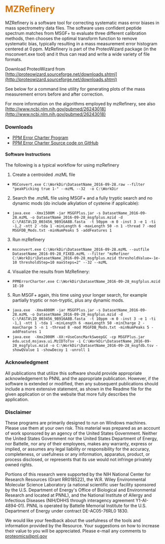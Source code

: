 # __<span style="color:#D57500">MZRefinery</span>__
MZRefinery is a software tool for correcting systematic mass error biases in mass spectrometry data files. The software uses confident peptide spectrum matches from MSGF+ to evaluate three different calibration methods, then chooses the optimal transform function to remove systematic bias, typically resulting in a mass measurement error histogram centered at 0 ppm. MzRefinery is part of the ProteoWizard package (in the msconvert.exe tool) and it thus can read and write a wide variety of file formats.

Download ProteoWizard from [http://proteowizard.sourceforge.net/downloads.shtml](http://proteowizard.sourceforge.net/downloads.shtml)

See below for a command line utility for generating plots of the mass measurement errors before and after correction.

For more information on the algorithms employed by mzRefinery, see also [http://www.ncbi.nlm.nih.gov/pubmed/26243018](http://www.ncbi.nlm.nih.gov/pubmed/26243018)

### Downloads
* [PPM Error Charter Program](https://github.com/PNNL-Comp-Mass-Spec/PPMErrorCharter/releases/latest)
* [PPM Error Charter Source code on GitHub](https://github.com/PNNL-Comp-Mass-Spec/PPMErrorCharter)

#### Software Instructions
The following is a typical workflow for using mzRefinery

1. Create a centroided .mzML file
  * `MSConvert.exe C:\WorkDir\DatasetName_2016-09-28.raw --filter "peakPicking true 1-" --mzML --32  -o C:\WorkDir`

2. Search the .mzML file using MSGF+ and a fully tryptic search and no dynamic mods (do include alkylation of cysteine if applicable):
  * `java.exe  -Xmx1500M -jar MSGFPlus.jar -s DatasetName_2016-09-28.mzML -o DatasetName_2016-09-28_msgfplus.mzid -d C:\FASTA\ID_003456_9B916A8B.fasta  -t 50ppm -m 0 -inst 3 -e 1 -ti -1,2 -ntt 2 -tda 1 -minLength 6 -maxLength 50 -n 1 -thread 7 -mod MSGFDB_Mods.txt -minNumPeaks 5 -addFeatures 1`

3. Run mzRefinery
  * `msconvert.exe C:\WorkDir\DatasetName_2016-09-28.mzML --outfile DatasetName_2016-09-28_FIXED.mzML --filter "mzRefiner C:\WorkDir\DatasetName_2016-09-28_msgfplus.mzid thresholdValue=-1e-10 thresholdStep=10 maxSteps=2" --32 --mzML`

4. Visualize the results from MzRefinery:
  * `PPMErrorCharter.exe C:\WorkDir\DatasetName_2016-09-28_msgfplus.mzid 1E-10`

5. Run MSGF+ again, this time using your longer search, for example partially tryptic or non-tryptic, plus any dynamic mods.
  * `java.exe  -Xmx4000M -jar MSGFPlus.jar -s DatasetName_2016-09-28.mzML -o DatasetName_2016-09-28_msgfplus.mzid -d C:\FASTA\ID_003456_9B916A8B.fasta  -t 10ppm -m 0 -inst 3 -e 1 -ti -1,1 -ntt 1 -tda 1 -minLength 6 -maxLength 50 -minCharge 2 -maxCharge 5 -n 1 -thread 8 -mod MSGFDB_Mods.txt -minNumPeaks 5 -addFeatures 1`
  * `java.exe  -Xmx2000M -XX:+UseConcMarkSweepGC -cp MSGFPlus.jar edu.ucsd.msjava.ui.MzIDToTsv -i C:\WorkDir\DatasetName_2016-09-28_msgfplus.mzid -o C:\WorkDir\DatasetName_2016-09-28_msgfdb.tsv -showQValue 1 -showDecoy 1 -unroll 1`

### Acknowledgment

All publications that utilize this software should provide appropriate acknowledgement to PNNL and the appropriate publication. However, if the software is extended or modified, then any subsequent publications should include a more extensive statement, as shown in the Readme file for the given application or on the website that more fully describes the application.

### Disclaimer

These programs are primarily designed to run on Windows machines. Please use them at your own risk. This material was prepared as an account of work sponsored by an agency of the United States Government. Neither the United States Government nor the United States Department of Energy, nor Battelle, nor any of their employees, makes any warranty, express or implied, or assumes any legal liability or responsibility for the accuracy, completeness, or usefulness or any information, apparatus, product, or process disclosed, or represents that its use would not infringe privately owned rights.

Portions of this research were supported by the NIH National Center for Research Resources (Grant RR018522), the W.R. Wiley Environmental Molecular Science Laboratory (a national scientific user facility sponsored by the U.S. Department of Energy's Office of Biological and Environmental Research and located at PNNL), and the National Institute of Allergy and Infectious Diseases (NIH/DHHS through interagency agreement Y1-AI-4894-01). PNNL is operated by Battelle Memorial Institute for the U.S. Department of Energy under contract DE-AC05-76RL0 1830.

We would like your feedback about the usefulness of the tools and information provided by the Resource. Your suggestions on how to increase their value to you will be appreciated. Please e-mail any comments to proteomics@pnl.gov
